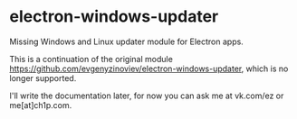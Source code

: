# electron-windows-updater

Missing Windows and Linux updater module for Electron apps.

This is a continuation of the original module https://github.com/evgenyzinoviev/electron-windows-updater, which is no longer supported.

I'll write the documentation later, for now you can ask me at vk.com/ez or me[at]ch1p.com.
